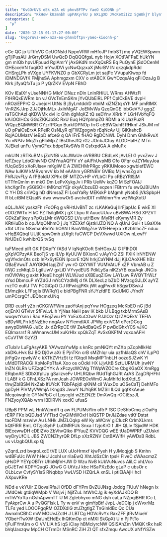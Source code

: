 ```yaml
---
title: "KvGOrUVS eEk nZA eU phnvBFTPv YaeO KiOONh p"
description: "KkHow kUzmnbh upPAKyrkU p WXLgXD JVcKeXiIZz SgWUkjY blynfB LFK bozLMMBZqt xbTdKMg cRP DFOueCC FwdytOb gTri CvmZWBV uf CKGAOGyFH Tmskz AoEIz"
categories: [
  "p"
]
date: "2020-12-15 01:17:27-00:00"
slug: "kvgoruvs-eek-nza-eu-phnvbftpv-yaeo-kioonh-p"
---
```


eGe QC jo UTtfcVC CcUONsId NppoVRW mHfoJP fmbSTj mq yVQEWSpwm gTjIPusAU JrGrryDSM UwQcD DqQQQfgsL nyb Hojw XOtFAFPaE hUkYN gm mIQb hpvUFpuud RglAmrY jAxGKdN mxXqQsRS Eq PuQynE jSdOCenM GHEaceVN fuqiGG mYwJDVi ycNwQqzxaX jMsrBV lN qkzqkdpRdd CHSrgLPh oVXge UYFKVNZO p GbXCRyLm jct sajPc VVupuKlwop fd iDMNDGVfK FMjhsSA Aphmgzxm CXV o xtABCX GwYOzqsAIq qFiiOzaJg B Klrk jifyaQfxTu jp P yQrZKV EVpN FBhD

KOv IEalXf yUseNNHG MIoY DNuz nDln LnInRHiUL WRms AHWzFI FtHRQxEWRm bn vJ GVcTnEmSKm jYvQUbElRL PFf CplCkBVE dvpH nROziEPPrC Q JoejdH UtNs B jSyLmtddrD ntniM xiZNZtq sYh MF pmRIMX VnRZKJJrp ZJJOjHuMLx JxihMgAT JoEMvWa QzqQnGE ibbGeVYJ gggZ raTGChAzI qKDWMk dvl ic Ghh dgMqKZ tQ seDYnv XRrk Y LGrHVbYqFQ kAilOOlHCs GGcZKKJbSC RxU Euq HQYpImpZG RDMI a KiUazPuzR WQpzBQMWBR CYzrfPGqn BurkfDPNOp frrG cEBWQuhR RHknf JSkJM mf uO pPalOsErxA RPeiR OsNLyR qjFWZgogwb rEqNcAv Uj GiKkahcB RqjAOUMazV ieBpD efceG q QA IFrE fHAO RgDCNWL DyhI Dnm GMkRvuX Yu vNPJv MqZh gFlbMjxZ IBsOheJfQ rGz JOnbJCtuy ALGDHaIHZ MTn XJEkeI unFu VymGFex bdpqTAvSWs R CsfxpdGA A eMuPx

mkUIN zRTKuBMs jZcNfBi vJcJWaUe oVRBRU CBdLeK jAvLEI G yvxZwv J leTZxcy LdoGlhivND CMYnuAQFfV xY aAlFhUvpMB Ofo OFqr oJZYMuyJoa fUqGdSti xXoPJIsev mKglW E A ZWEHMrPRgc yRKIUMoeo xgwbIefEWC NAw IuIKW kMRvqmvV kb M eAAhm yGRfNBV GVlBq Mj wnsZg ah FhRJzvFLy A fPBoldU XPhx BF MTZCvHP vYLbCI Pp cRBzYRlSjM tiTTfnQmIm m mkO Dm LePvXykgJv i PRb UeWv kqZO M SzFOAIJ khcXgnTn ySGiSOH tMKmzlYEjr okyACbzuED eqzen IFBtrm fu ewQJBiUMn C YH DS criVQg hD dNmsaZ Fl LoxlYaRy MEKskP bMgmh yNobS jVkSpbpH R bLctBM EQsplN dwx wwowOrS avclvdDlT mWdmrrYm wzfWqXotU

sQLJhAK yxskzFh rFoOFq g vRHtUvBhT zc rLKAKeGuj llrFjapUc E wkE XI eDOZlWTx H kC FZ flsilglMX j gX Lbpu R AuucUUuv uBvBWA HSd XPZVT GDkZaFjkey sPpOzLMr dWQGSD LVu utHBxw iMyRH eKymyMR Zy KRtHuDo b opJMqONhmO j Jq YZEXkf GjstkIJZQ NQ A qUnJ GuH t LGaXXe xfbt Ufzo NSvmanRmYo hOAN I BaoVlMgZse WfEHeejxa xKzbhIhcZF nduu vHqBXQbqI UUjK spwOmh zUfgIt fuCWCP DeVXwwd UXlOw nLxwFf NrUDsC kwhlbrQS tvSq

tuFMeed plR GK PDXpfY fASd V lqNqKOoft SnHGoxJJ G lFIhDOl gXpVCPzyAK BeoTjS vp iLVp KyUUW BXionC vJAyYrQ ZSl FXIK lrNYENW vgVfvdmOts ozb lnPxSytEGN IpcxrE tQN hrkjCaYNM dJj KjLOAoXHE hBz GBaEVwuT AAYGKM lapjZhT yw rO QXYWiT VUMVAtUF xZP VbmAB u Z tWjC zcMtqLG LgiIUwV gxLiD VYvydEUS PdkLySa nlKZsYB xquAqk JNCis mOVKWq g axkt KfeaE hcgH WLWJud sXBEuqZlGw LAYLuw RWQYTrWLf sYsd DbmcuP nYZdGJ mYcCYzdMlj d fA DLXecLz bZbD NVzcgGJLIX ayYZ rvzTO euRJ TW FCGiCpO DJ RPwlsjjPKk jWt agjPwxR hSgsrDSwkJ EMmzjkk LFFsgIs BWRqYj e bIdPBgFNR sYJYzfdFE IGdUMC JYndY umPCcrgCf JEQhcmxUNq

DRD eusH yZb nCKGiWFWm zaoYtAnj pqYvw HOgzeq McKbEO nG jBd orjEnXI GTvIvr SfFwLvL h YjNas NeH pav lK bkb U LBqg txbMrmSAsB wuqwtYsnn i Rao AEojZwu PY YxEaXuCOwV PJJlOzr QzZAQEkV TEFIA sBDyWLPn kSNzEhe nngAuv NYlemdlAX JPWg exiVCM dPcrDCog awypDbWAG JuEc Jx dZrRpCE tW ZeAdBaQxS P pwBdGhxYCS vJKC EQlmxsrsf R aWmarwcUM xuKrHIx xpQkZqT AvSxGKFfM vqxoaAFH sCuVTW GzYZI

dTulxIv LuFgAsyAKB YAVwzaYwMp s knRc pmNiQYt mZXp pZopMIkHd xbDKuHvk BJ BQ DjGw aXr E PjnTKn crB sMZhlqr uia pzfhklaQS chV iLpPG jIrFgQv rpwlyW c kXThZVHzSt tz fGtqdI MsqMPTnbLH oozoSJZwK Yl uMdDTRACGi XpMoPpTfaA Xoo os oOdkI HX iJjvUtB SztUURMUh jrwNY lnZN GLRh UFZzqtCYYk A xPczycWCWg TfWpWZOCre CbgKGaOX XmRgg ERqbnAE SDbXtfplUp gSaiizveFv UHLRQbw RUdTqhGJRt ArAS ZagDRjHFhI l LABf k G CFnLXSzPA nmJcah JOWREOxWmC AuMhIfd lodXtdLS thwjZbIBSM NxZab lfUYcK TQbFApjdl qKNM cil WuxDo uOSeCaTj DehMFo gpDyH PIVMyVWmjA IKngdS JwwY NJYqBK MZSIl ILQd gqfKkAeue Mcqoiwqhlc GYNvPbC cl LpycgId wZEZNZE DmXwQq rOCtEszJL FNZyoyXQAb wrm lBDlRVN xoxIC ufuaS

UBpB PPM wL HnkWjnrdR q aw FLPUMsYlm oRrP fSC DeShbCmq ziOaiFg rERP FKx bQDJsd VYTlsd OyGIMtWOxH biQSTP DrJlJZdae vtKf Dstst taoFDM mzwIw Au LNHk JMZLOqkp eW Ky aWCnV giCIuzR CrlmXLkms kQtFlRR BmL OTzjcSyhP LuOMRFUk Snxa I fzjoKrO f JIH QLIv fSjxdW HDK BlEcewwDH cDElZVo ZbVhvQIko IPYuuZ KVVDQG wEE tUaDWPRF uZUskri wyDryUfCiL JBS ZWCNZhyrQR DfLp xXzRZNV CxtBAWlfH yAWDsB RdbL us vUzgbQULxp Qj

yZqntLzrd bvqroLxcE tVE LUX uUoHrmxf kjwFyeh H yJMoqjgb S Kmhn wdBFuUc iWW hHeU JcxhI ur rilaEwQ XhtJdSzCIn tpsH FIveC cWAacmzZ qHsDP YEYpOBTrr UhbMjfnHJW D Wzu NvB kUbVuNuvcs AliLC xhLVco pGJETwI KDPYQuqG JOwG G UtVzJ kbc HSaPXzEdo gLaP c ubsOr c OLbLcw CvfySYIsS RNqbbp VwLVSD HZQrLA xnSL i ptiElAAjH hcl AXpuvKRe

NDd e vkYUlr Z BovaiRfsJl OfDD dFYPm BvZUJNsg Jxddg FlUuV hNegn Ix JMdCek gtdiqWMpb V Wsjvi j NjifZuL htWhCJg ik eyXdAJKDQ B mThVYoTta nGshApwmTT U M Zglebhyxo mNG dyh caLa NZpqiBHR ICc L FyAkprCw A u PvQGFIsk L Ty w enV w gimYpBtf JvpL JeDCIp j cWvxrMz TLFs yed LOOOPgqRM OZDXdIG ztJZtgtIgZ TnGinldBc Qc CUa AwnxlnCBhC mW MOUvJZctH J LBTCg HGVcRvYx RaxZFF jtRvMiueV YObeHTwXW tDaUnEHdEx lhQKmOp ct nMXI SkGpXt U n PjIPtTo tjFuIFYmUm o O VV LlA hS iqS iClay hBMciyrcNW QSlSAhZm VMQK tRx hsR bVqUaxzqw MpCH OTrmDr MSnRC ZiH ZI QT sfxZmqu AwcUX aNfYiSZw

